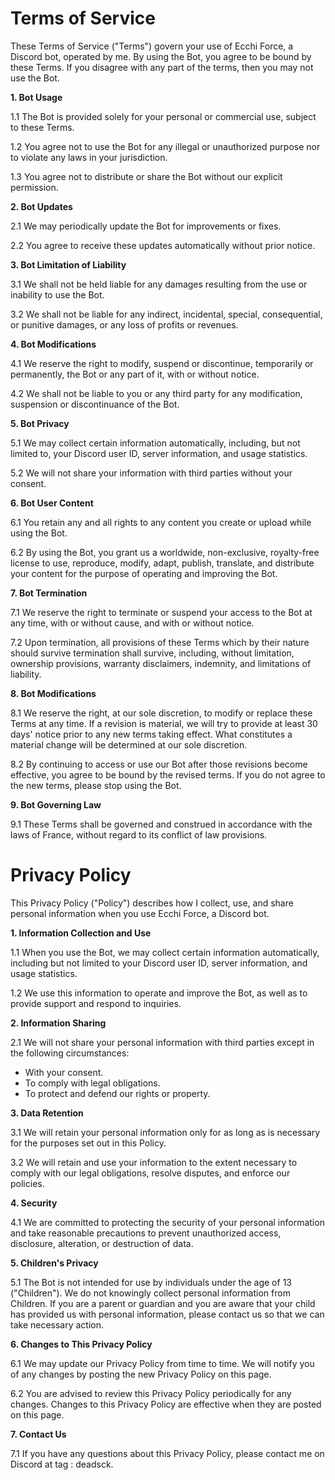 # Terms of Service

These Terms of Service ("Terms") govern your use of Ecchi Force, a Discord bot, operated by me. By using the Bot, you agree to be bound by these Terms. If you disagree with any part of the terms, then you may not use the Bot.

**1. Bot Usage**

1.1 The Bot is provided solely for your personal or commercial use, subject to these Terms.

1.2 You agree not to use the Bot for any illegal or unauthorized purpose nor to violate any laws in your jurisdiction.

1.3 You agree not to distribute or share the Bot without our explicit permission.

**2. Bot Updates**

2.1 We may periodically update the Bot for improvements or fixes.

2.2 You agree to receive these updates automatically without prior notice.

**3. Bot Limitation of Liability**

3.1 We shall not be held liable for any damages resulting from the use or inability to use the Bot.

3.2 We shall not be liable for any indirect, incidental, special, consequential, or punitive damages, or any loss of profits or revenues.

**4. Bot Modifications**

4.1 We reserve the right to modify, suspend or discontinue, temporarily or permanently, the Bot or any part of it, with or without notice.

4.2 We shall not be liable to you or any third party for any modification, suspension or discontinuance of the Bot.

**5. Bot Privacy**

5.1 We may collect certain information automatically, including, but not limited to, your Discord user ID, server information, and usage statistics.

5.2 We will not share your information with third parties without your consent.

**6. Bot User Content**

6.1 You retain any and all rights to any content you create or upload while using the Bot.

6.2 By using the Bot, you grant us a worldwide, non-exclusive, royalty-free license to use, reproduce, modify, adapt, publish, translate, and distribute your content for the purpose of operating and improving the Bot.

**7. Bot Termination**

7.1 We reserve the right to terminate or suspend your access to the Bot at any time, with or without cause, and with or without notice.

7.2 Upon termination, all provisions of these Terms which by their nature should survive termination shall survive, including, without limitation, ownership provisions, warranty disclaimers, indemnity, and limitations of liability.

**8. Bot Modifications**

8.1 We reserve the right, at our sole discretion, to modify or replace these Terms at any time. If a revision is material, we will try to provide at least 30 days' notice prior to any new terms taking effect. What constitutes a material change will be determined at our sole discretion.

8.2 By continuing to access or use our Bot after those revisions become effective, you agree to be bound by the revised terms. If you do not agree to the new terms, please stop using the Bot.

**9. Bot Governing Law**

9.1 These Terms shall be governed and construed in accordance with the laws of France, without regard to its conflict of law provisions.

# Privacy Policy

This Privacy Policy ("Policy") describes how I collect, use, and share personal information when you use Ecchi Force, a Discord bot.

**1. Information Collection and Use**

1.1 When you use the Bot, we may collect certain information automatically, including but not limited to your Discord user ID, server information, and usage statistics.

1.2 We use this information to operate and improve the Bot, as well as to provide support and respond to inquiries.

**2. Information Sharing**

2.1 We will not share your personal information with third parties except in the following circumstances:

- With your consent.
- To comply with legal obligations.
- To protect and defend our rights or property.

**3. Data Retention**

3.1 We will retain your personal information only for as long as is necessary for the purposes set out in this Policy.

3.2 We will retain and use your information to the extent necessary to comply with our legal obligations, resolve disputes, and enforce our policies.

**4. Security**

4.1 We are committed to protecting the security of your personal information and take reasonable precautions to prevent unauthorized access, disclosure, alteration, or destruction of data.

**5. Children's Privacy**

5.1 The Bot is not intended for use by individuals under the age of 13 ("Children"). We do not knowingly collect personal information from Children. If you are a parent or guardian and you are aware that your child has provided us with personal information, please contact us so that we can take necessary action.

**6. Changes to This Privacy Policy**

6.1 We may update our Privacy Policy from time to time. We will notify you of any changes by posting the new Privacy Policy on this page.

6.2 You are advised to review this Privacy Policy periodically for any changes. Changes to this Privacy Policy are effective when they are posted on this page.

**7. Contact Us**

7.1 If you have any questions about this Privacy Policy, please contact me on Discord at tag : deadsck.
